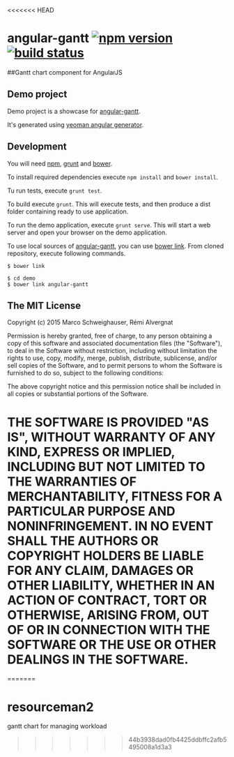 <<<<<<< HEAD

# angular-gantt [![npm version](http://img.shields.io/npm/v/angular-gantt.svg)](https://npmjs.org/package/angular-gantt) [![build status](http://img.shields.io/travis/angular-gantt/angular-gantt.svg)](https://travis-ci.org/angular-gantt/angular-gantt)

##Gantt chart component for AngularJS

## Demo project

Demo project is a showcase for [angular-gantt](https://github.com/angular-gantt/angular-gantt).

It's generated using [yeoman angular generator](https://github.com/yeoman/generator-angular).

## Development

You will need [npm](https://www.npmjs.org/), [grunt](http://gruntjs.com/) and [bower](http://bower.io/).

To install required dependencies execute `npm install` and `bower install`.

Tu run tests, execute `grunt test`.

To build execute `grunt`. This will execute tests, and then produce a dist folder containing ready to use application.

To run the demo application, execute `grunt serve`. This will start a web server and open your browser on the demo application.

To use local sources of [angular-gantt](https://github.com/angular-gantt/angular-gantt), you can use
[bower link](http://bower.io/docs/api/#link). From cloned repository, execute following commands.


    $ bower link

    $ cd demo
    $ bower link angular-gantt

## The MIT License

Copyright (c) 2015 Marco Schweighauser, Rémi Alvergnat

Permission is hereby granted, free of charge, to any person obtaining a copy
of this software and associated documentation files (the "Software"), to deal
in the Software without restriction, including without limitation the rights
to use, copy, modify, merge, publish, distribute, sublicense, and/or sell
copies of the Software, and to permit persons to whom the Software is
furnished to do so, subject to the following conditions:

The above copyright notice and this permission notice shall be included in
all copies or substantial portions of the Software.

THE SOFTWARE IS PROVIDED "AS IS", WITHOUT WARRANTY OF ANY KIND, EXPRESS OR
IMPLIED, INCLUDING BUT NOT LIMITED TO THE WARRANTIES OF MERCHANTABILITY,
FITNESS FOR A PARTICULAR PURPOSE AND NONINFRINGEMENT. IN NO EVENT SHALL THE
AUTHORS OR COPYRIGHT HOLDERS BE LIABLE FOR ANY CLAIM, DAMAGES OR OTHER
LIABILITY, WHETHER IN AN ACTION OF CONTRACT, TORT OR OTHERWISE, ARISING FROM,
OUT OF OR IN CONNECTION WITH THE SOFTWARE OR THE USE OR OTHER DEALINGS IN
THE SOFTWARE.
=======
=======
# resourceman2
gantt chart for managing workload
>>>>>>> 44b3938dad0fb4425ddbffc2afb5495008a1d3a3
